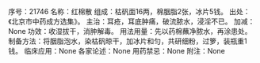 序号：21746
名称：红棉散
组成：枯矾面16两，棉胭脂2张，冰片5钱。
出处：《北京市中药成方选集》。
主治：耳疮，耳底肿痛，破流脓水，浸淫不已。
加减：None
功效：收湿拔干，消肿解毒。
用法用量：先以药棉蘸净脓水，再涂患处。
制备方法：将胭脂泡水，染枯矾晾干，加冰片和匀，共研细粉，过箩，装瓶重1钱。
临床应用：None
各家论述：None
用药禁忌：None
附注：None
